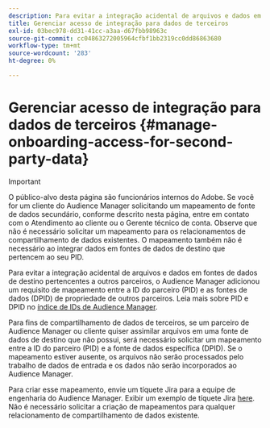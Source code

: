```yaml
---
description: Para evitar a integração acidental de arquivos e dados em fontes de dados de destino pertencentes a outros parceiros ou clientes, o Audience Manager adicionou um requisito de mapeamento entre a ID do parceiro (PID) e as fontes de dados de outros parceiros.
title: Gerenciar acesso de integração para dados de terceiros
exl-id: 03bec978-dd31-41cc-a3aa-d67fbb98963c
source-git-commit: cc04863272005964cfbf1bb2319cc0dd86863680
workflow-type: tm+mt
source-wordcount: '283'
ht-degree: 0%

---
```


# Gerenciar acesso de integração para dados de terceiros {#manage-onboarding-access-for-second-party-data}

>[!IMPORTANT]
>
> O público-alvo desta página são funcionários internos do Adobe. Se você for um cliente do Audience Manager solicitando um mapeamento de fonte de dados secundário, conforme descrito nesta página, entre em contato com o Atendimento ao cliente ou o Gerente técnico de conta.
> Observe que não é necessário solicitar um mapeamento para os relacionamentos de compartilhamento de dados existentes. O mapeamento também não é necessário ao integrar dados em fontes de dados de destino que pertencem ao seu PID.

Para evitar a integração acidental de arquivos e dados em fontes de dados de destino pertencentes a outros parceiros, o Audience Manager adicionou um requisito de mapeamento entre a ID do parceiro (PID) e as fontes de dados (DPID) de propriedade de outros parceiros. Leia mais sobre PID e DPID no [índice de IDs de Audience Manager](https://experienceleague.adobe.com/docs/audience-manager/user-guide/reference/ids-in-aam.html).

Para fins de compartilhamento de dados de terceiros, se um parceiro de Audience Manager ou cliente quiser assimilar arquivos em uma fonte de dados de destino que não possui, será necessário solicitar um mapeamento entre a ID do parceiro (PID) e a fonte de dados específica (DPID). Se o mapeamento estiver ausente, os arquivos não serão processados pelo trabalho de dados de entrada e os dados não serão incorporados ao Audience Manager.

Para criar esse mapeamento, envie um tíquete Jira para a equipe de engenharia do Audience Manager. Exibir um exemplo de tíquete Jira [here](https://jira.corp.adobe.com/browse/AAM-60353). Não é necessário solicitar a criação de mapeamentos para qualquer relacionamento de compartilhamento de dados existente.
